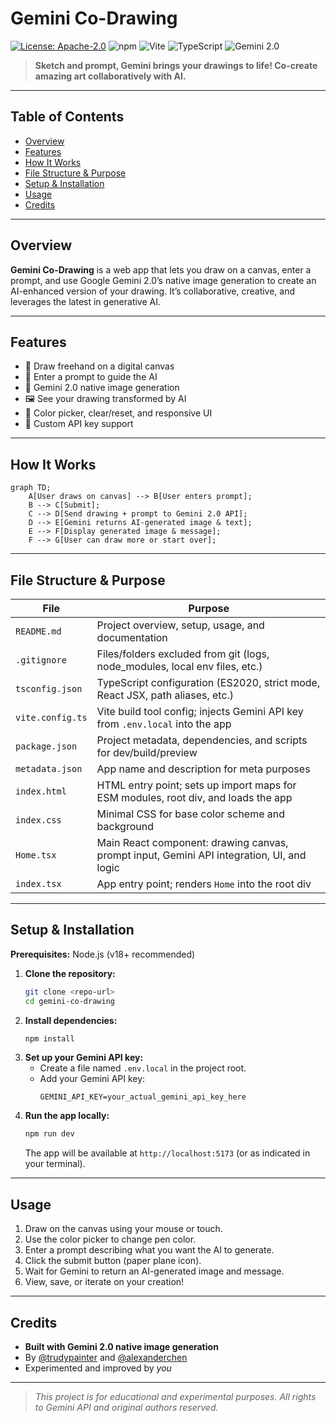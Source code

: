 # Gemini Co-Drawing

[![License: Apache-2.0](https://img.shields.io/badge/License-Apache_2.0-blue.svg)](LICENSE)
![npm](https://img.shields.io/npm/v/react)
![Vite](https://img.shields.io/badge/Built_with-Vite-646CFF?logo=vite)
![TypeScript](https://img.shields.io/badge/TypeScript-Enabled-3178C6?logo=typescript)
![Gemini 2.0](https://img.shields.io/badge/Gemini_2.0-API-FFB300?logo=google)

> **Sketch and prompt, Gemini brings your drawings to life! Co-create amazing art collaboratively with AI.**

---

## Table of Contents
- [Overview](#overview)
- [Features](#features)
- [How It Works](#how-it-works)
- [File Structure & Purpose](#file-structure--purpose)
- [Setup & Installation](#setup--installation)
- [Usage](#usage)
- [Credits](#credits)

---

## Overview
**Gemini Co-Drawing** is a web app that lets you draw on a canvas, enter a prompt, and use Google Gemini 2.0’s native image generation to create an AI-enhanced version of your drawing. It’s collaborative, creative, and leverages the latest in generative AI.

---

## Features
- 🎨 Draw freehand on a digital canvas
- 📝 Enter a prompt to guide the AI
- 🤖 Gemini 2.0 native image generation
- 🖼️ See your drawing transformed by AI
- 🌈 Color picker, clear/reset, and responsive UI
- 🔑 Custom API key support

---

## How It Works

```mermaid
graph TD;
    A[User draws on canvas] --> B[User enters prompt];
    B --> C[Submit];
    C --> D[Send drawing + prompt to Gemini 2.0 API];
    D --> E[Gemini returns AI-generated image & text];
    E --> F[Display generated image & message];
    F --> G[User can draw more or start over];
```

---

## File Structure & Purpose

| File              | Purpose                                                                                   |
|-------------------|-------------------------------------------------------------------------------------------|
| `README.md`       | Project overview, setup, usage, and documentation                                         |
| `.gitignore`      | Files/folders excluded from git (logs, node_modules, local env files, etc.)               |
| `tsconfig.json`   | TypeScript configuration (ES2020, strict mode, React JSX, path aliases, etc.)             |
| `vite.config.ts`  | Vite build tool config; injects Gemini API key from `.env.local` into the app             |
| `package.json`    | Project metadata, dependencies, and scripts for dev/build/preview                         |
| `metadata.json`   | App name and description for meta purposes                                                |
| `index.html`      | HTML entry point; sets up import maps for ESM modules, root div, and loads the app        |
| `index.css`       | Minimal CSS for base color scheme and background                                          |
| `Home.tsx`        | Main React component: drawing canvas, prompt input, Gemini API integration, UI, and logic |
| `index.tsx`       | App entry point; renders `Home` into the root div                                         |

---

## Setup & Installation

**Prerequisites:** Node.js (v18+ recommended)

1. **Clone the repository:**
   ```sh
   git clone <repo-url>
   cd gemini-co-drawing
   ```
2. **Install dependencies:**
   ```sh
   npm install
   ```
3. **Set up your Gemini API key:**
   - Create a file named `.env.local` in the project root.
   - Add your Gemini API key:
     ```env
     GEMINI_API_KEY=your_actual_gemini_api_key_here
     ```
4. **Run the app locally:**
   ```sh
   npm run dev
   ```
   The app will be available at `http://localhost:5173` (or as indicated in your terminal).

---

## Usage
1. Draw on the canvas using your mouse or touch.
2. Use the color picker to change pen color.
3. Enter a prompt describing what you want the AI to generate.
4. Click the submit button (paper plane icon).
5. Wait for Gemini to return an AI-generated image and message.
6. View, save, or iterate on your creation!

---

## Credits

- **Built with Gemini 2.0 native image generation**
- By [@trudypainter](https://x.com/trudypainter) and [@alexanderchen](https://x.com/alexanderchen)
- Experimented and improved by *you*

---

> *This project is for educational and experimental purposes. All rights to Gemini API and original authors reserved.*
